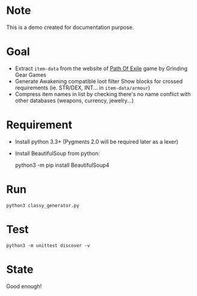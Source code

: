 Note
====

This is a demo created for documentation purpose.

Goal
====

- Extract `item-data` from the website of [Path Of Exile](http://www.pathofexile.com) game by Grinding Gear Games
- Generate Awakening compatible loot filter Show blocks for crossed requirements (ie. STR/DEX, INT... in `item-data/armour`)
- Compress item names in list by checking there's no name conflict with other databases (weapons, currency, jewelry...)

Requirement
===========

- Install python 3.3+ (Pygments 2.0 will be required later as a lexer)
- Install BeautifulSoup from python:

    python3 -m pip install BeautifulSoup4

Run
===

    python3 classy_generator.py

Test
====

    python3 -m unittest discover -v

State
=====

Good enough!
